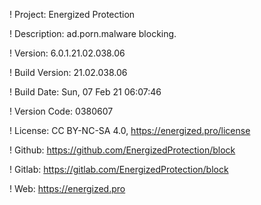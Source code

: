 ! Project: Energized Protection

! Description: ad.porn.malware blocking.

! Version: 6.0.1.21.02.038.06

! Build Version: 21.02.038.06

! Build Date: Sun, 07 Feb 21 06:07:46

! Version Code: 0380607

! License: CC BY-NC-SA 4.0, https://energized.pro/license

! Github: https://github.com/EnergizedProtection/block

! Gitlab: https://gitlab.com/EnergizedProtection/block


! Web: https://energized.pro
